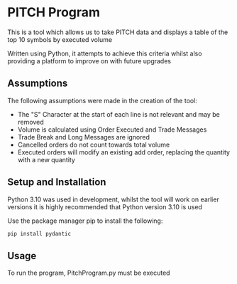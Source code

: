 # PITCH Program

This is a tool which allows us to take PITCH data and displays a table of the top 10 symbols by executed volume

Written using Python, it attempts to achieve this criteria whilst also providing a platform to improve on with future upgrades

## Assumptions

The following assumptions were made in the creation of the tool:
- The "S" Character at the start of each line is not relevant and may be removed
- Volume is calculated using Order Executed and Trade Messages
- Trade Break and Long Messages are ignored
- Cancelled orders do not count towards total volume
- Executed orders will modify an existing add order, replacing the quantity with a new quantity

## Setup and Installation

Python 3.10 was used in development, whilst the tool will work on earlier versions it is highly recommended that Python version 3.10 is used

Use the package manager pip to install the following:

```bash
pip install pydantic
```

## Usage

To run the program, PitchProgram.py must be executed





